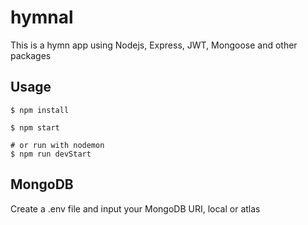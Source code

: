 # hymnal
This is a hymn app using Nodejs, Express, JWT, Mongoose and other packages

## Usage
```
$ npm install
```
```
$ npm start

# or run with nodemon
$ npm run devStart
```

## MongoDB
Create a .env file and input your MongoDB URI, local or atlas
